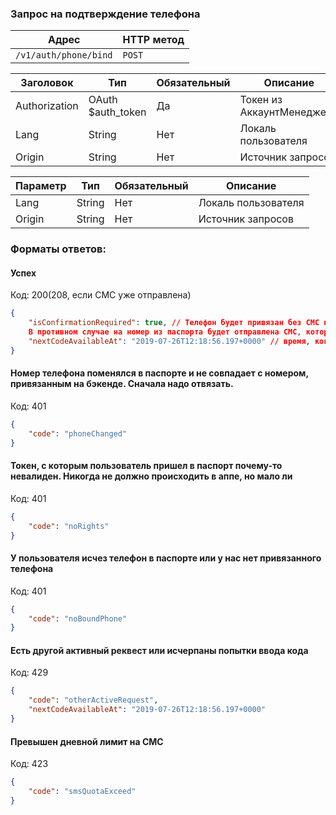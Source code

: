 
### Запрос на подтверждение телефона

| Адрес              | HTTP метод |
|--------------------|------------|
| `/v1/auth/phone/bind`   | `POST`      |

| Заголовок         | Тип                | Обязательный | Описание                  |
|-------------------|--------------------|--------------|---------------------------|
| Authorization     | OAuth $auth_token | Да            | Токен из АккаунтМенеджера |
| Lang              | String            | Нет           | Локаль пользователя       |
| Origin            | String            | Нет           | Источник запросов         |

| Параметр  | Тип           | Обязательный | Описание                   |
|-----------|---------------|--------------|----------------------------|
| Lang      | String        | Нет          | Локаль пользователя        |
| Origin    | String        | Нет          | Источник запросов          |


### Форматы ответов:

#### Успех
Код: 200(208, если СМС уже отправлена)

```json
{
    "isConfirmationRequired": true, // Телефон будет привязан без СМС подтверждения (если номер был добавлен в паспорт менее 10 минут назад). В таком случае значение поля будет false. \
    В противном случае на номер из паспорта будет отправлена СМС, которую нужно подтвердить
    "nextCodeAvailableAt": "2019-07-26T12:18:56.197+0000" // время, когда можно будет запросить следующий код
}
```

#### Номер телефона поменялся в паспорте и не совпадает с номером, привязанным на бэкенде. Сначала надо отвязать.
Код: 401

```json
{
    "code": "phoneChanged"
}
```

#### Токен, с которым пользователь пришел в паспорт почему-то невалиден. Никогда не должно происходить в аппе, но мало ли
Код: 401

```json
{
    "code": "noRights"
}
```

#### У пользователя исчез телефон в паспорте или у нас нет привязанного телефона
Код: 401

```json
{
    "code": "noBoundPhone"
}
```

#### Есть другой активный реквест или исчерпаны попытки ввода кода
Код: 429

```json
{
    "code": "otherActiveRequest",
    "nextCodeAvailableAt": "2019-07-26T12:18:56.197+0000"
}
```

#### Превышен дневной лимит на СМС
Код: 423

```json
{
    "code": "smsQuotaExceed"
}
```
